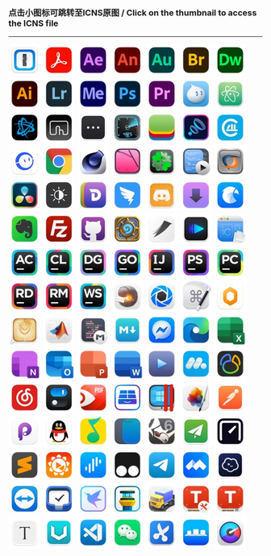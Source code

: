 ### 点击小图标可跳转至ICNS原图  /  Click on the thumbnail to access the ICNS file  
****  

[![1Password.jpg](./1Password.jpg "1Password")](../icons/1Password.icns)
[![Adobe Acrobat.jpg](./Adobe%20Acrobat.jpg "Adobe Acrobat")](../icons/Adobe%20Acrobat.icns)
[![Adobe After Effects.jpg](./Adobe%20After%20Effects.jpg "Adobe After Effects")](../icons/Adobe%20After%20Effects.icns)
[![Adobe Animate.jpg](./Adobe%20Animate.jpg "Adobe Animate")](../icons/Adobe%20Animate.icns)
[![Adobe Audition.jpg](./Adobe%20Audition.jpg "Adobe Audition")](../icons/Adobe%20Audition.icns)
[![Adobe Bridge.jpg](./Adobe%20Bridge.jpg "Adobe Bridge")](../icons/Adobe%20Bridge.icns)
[![Adobe Dreamweaver.jpg](./Adobe%20Dreamweaver.jpg "Adobe Dreamweaver")](../icons/Adobe%20Dreamweaver.icns)
[![Adobe Illustrator.jpg](./Adobe%20Illustrator.jpg "Adobe Illustrator")](../icons/Adobe%20Illustrator.icns)
[![Adobe Lightroom.jpg](./Adobe%20Lightroom.jpg "Adobe Lightroom")](../icons/Adobe%20Lightroom.icns)
[![Adobe Media Encoder.jpg](./Adobe%20Media%20Encoder.jpg "Adobe Media Encoder")](../icons/Adobe%20Media%20Encoder.icns)
[![Adobe Photoshop.jpg](./Adobe%20Photoshop.jpg "Adobe Photoshop")](../icons/Adobe%20Photoshop.icns)
[![Adobe Premiere.jpg](./Adobe%20Premiere.jpg "Adobe Premiere")](../icons/Adobe%20Premiere.icns)
[![Aliwangwang.jpg](./Aliwangwang.jpg "Aliwangwang")](../icons/Aliwangwang.icns)
[![Atom.jpg](./Atom.jpg "Atom")](../icons/Atom.icns)
[![BattleNet.jpg](./BattleNet.jpg "BattleNet")](../icons/BattleNet.icns)
[![Better Touch Tool.jpg](./Better%20Touch%20Tool.jpg "Better Touch Tool")](../icons/Better%20Touch%20Tool.icns)
[![BitBar.jpg](./BitBar.jpg "BitBar")](../icons/BitBar.icns)
[![Blackmagic Disk Speed Test.jpg](./Blackmagic%20Disk%20Speed%20Test.jpg "Blackmagic Disk Speed Test")](../icons/Blackmagic%20Disk%20Speed%20Test.icns)
[![BlueStacks.jpg](./BlueStacks.jpg "BlueStacks")](../icons/BlueStacks.icns)
[![Boom3D.jpg](./Boom3D.jpg "Boom3D")](../icons/Boom3D.icns)
[![CAJViewer.jpg](./CAJViewer.jpg "CAJViewer")](../icons/CAJViewer.icns)
[![CCtalk.jpg](./CCtalk.jpg "CCtalk")](../icons/CCtalk.icns)
[![Chrome.jpg](./Chrome.jpg "Chrome")](../icons/Chrome.icns)
[![Cinema 4D.jpg](./Cinema%204D.jpg "Cinema 4D")](../icons/Cinema%204D.icns)
[![CleanMyMac.jpg](./CleanMyMac.jpg "CleanMyMac")](../icons/CleanMyMac.icns)
[![CloverConfigurator.jpg](./CloverConfigurator.jpg "CloverConfigurator")](../icons/CloverConfigurator.icns)
[![CodeRunner.jpg](./CodeRunner.jpg "CodeRunner")](../icons/CodeRunner.icns)
[![CrossOver.jpg](./CrossOver.jpg "CrossOver")](../icons/CrossOver.icns)
[![DaVinci.jpg](./DaVinci.jpg "DaVinci")](../icons/DaVinci.icns)
[![Dark Mode for Safari.jpg](./Dark%20Mode%20for%20Safari.jpg "Dark Mode for Safari")](../icons/Dark%20Mode%20for%20Safari.icns)
[![Dash.jpg](./Dash.jpg "Dash")](../icons/Dash.icns)
[![DingTalk.jpg](./DingTalk.jpg "DingTalk")](../icons/DingTalk.icns)
[![Discord.jpg](./Discord.jpg "Discord")](../icons/Discord.icns)
[![Downie.jpg](./Downie.jpg "Downie")](../icons/Downie.icns)
[![Eagle.jpg](./Eagle.jpg "Eagle")](../icons/Eagle.icns)
[![Evernote.jpg](./Evernote.jpg "Evernote")](../icons/Evernote.icns)
[![FileZilla.jpg](./FileZilla.jpg "FileZilla")](../icons/FileZilla.icns)
[![Github.jpg](./Github.jpg "Github")](../icons/Github.icns)
[![HearthStone.jpg](./HearthStone.jpg "HearthStone")](../icons/HearthStone.icns)
[![HelloFont.jpg](./HelloFont.jpg "HelloFont")](../icons/HelloFont.icns)
[![IINA.jpg](./IINA.jpg "IINA")](../icons/IINA.icns)
[![Icon Slate.jpg](./Icon%20Slate.jpg "Icon Slate")](../icons/Icon%20Slate.icns)
[![JetBrains AppCode.jpg](./JetBrains%20AppCode.jpg "JetBrains AppCode")](../icons/JetBrains%20AppCode.icns)
[![JetBrains CLion.jpg](./JetBrains%20CLion.jpg "JetBrains CLion")](../icons/JetBrains%20CLion.icns)
[![JetBrains DataGrip.jpg](./JetBrains%20DataGrip.jpg "JetBrains DataGrip")](../icons/JetBrains%20DataGrip.icns)
[![JetBrains GoLand.jpg](./JetBrains%20GoLand.jpg "JetBrains GoLand")](../icons/JetBrains%20GoLand.icns)
[![JetBrains IDEA.jpg](./JetBrains%20IDEA.jpg "JetBrains IDEA")](../icons/JetBrains%20IDEA.icns)
[![JetBrains PHPStorm.jpg](./JetBrains%20PHPStorm.jpg "JetBrains PHPStorm")](../icons/JetBrains%20PHPStorm.icns)
[![JetBrains PyCharm.jpg](./JetBrains%20PyCharm.jpg "JetBrains PyCharm")](../icons/JetBrains%20PyCharm.icns)
[![JetBrains Rider.jpg](./JetBrains%20Rider.jpg "JetBrains Rider")](../icons/JetBrains%20Rider.icns)
[![JetBrains RubyMine.jpg](./JetBrains%20RubyMine.jpg "JetBrains RubyMine")](../icons/JetBrains%20RubyMine.icns)
[![JetBrains WebStorm.jpg](./JetBrains%20WebStorm.jpg "JetBrains WebStorm")](../icons/JetBrains%20WebStorm.icns)
[![Keka.jpg](./Keka.jpg "Keka")](../icons/Keka.icns)
[![KeyShot.jpg](./KeyShot.jpg "KeyShot")](../icons/KeyShot.icns)
[![Keyboard Maestro.jpg](./Keyboard%20Maestro.jpg "Keyboard Maestro")](../icons/Keyboard%20Maestro.icns)
[![Lemon.jpg](./Lemon.jpg "Lemon")](../icons/Lemon.icns)
[![Lungo.jpg](./Lungo.jpg "Lungo")](../icons/Lungo.icns)
[![MATLAB.jpg](./MATLAB.jpg "MATLAB")](../icons/MATLAB.icns)
[![MWeb.jpg](./MWeb.jpg "MWeb")](../icons/MWeb.icns)
[![MacDown.jpg](./MacDown.jpg "MacDown")](../icons/MacDown.icns)
[![Messenger.jpg](./Messenger.jpg "Messenger")](../icons/Messenger.icns)
[![Microsoft Edge.jpg](./Microsoft%20Edge.jpg "Microsoft Edge")](../icons/Microsoft%20Edge.icns)
[![Microsoft Excel.jpg](./Microsoft%20Excel.jpg "Microsoft Excel")](../icons/Microsoft%20Excel.icns)
[![Microsoft OneNote.jpg](./Microsoft%20OneNote.jpg "Microsoft OneNote")](../icons/Microsoft%20OneNote.icns)
[![Microsoft Outlook.jpg](./Microsoft%20Outlook.jpg "Microsoft Outlook")](../icons/Microsoft%20Outlook.icns)
[![Microsoft PowerPoint.jpg](./Microsoft%20PowerPoint.jpg "Microsoft PowerPoint")](../icons/Microsoft%20PowerPoint.icns)
[![Microsoft Word.jpg](./Microsoft%20Word.jpg "Microsoft Word")](../icons/Microsoft%20Word.icns)
[![Movist.jpg](./Movist.jpg "Movist")](../icons/Movist.icns)
[![MuMu.jpg](./MuMu.jpg "MuMu")](../icons/MuMu.icns)
[![Navicat.jpg](./Navicat.jpg "Navicat")](../icons/Navicat.icns)
[![NeteaseMusic.jpg](./NeteaseMusic.jpg "NeteaseMusic")](../icons/NeteaseMusic.icns)
[![One Switch.jpg](./One%20Switch.jpg "One Switch")](../icons/One%20Switch.icns)
[![PDF Expert.jpg](./PDF%20Expert.jpg "PDF Expert")](../icons/PDF%20Expert.icns)
[![Paragon NTFS.jpg](./Paragon%20NTFS.jpg "Paragon NTFS")](../icons/Paragon%20NTFS.icns)
[![Parallels Desktop.jpg](./Parallels%20Desktop.jpg "Parallels Desktop")](../icons/Parallels%20Desktop.icns)
[![Pixelmator Pro.jpg](./Pixelmator%20Pro.jpg "Pixelmator Pro")](../icons/Pixelmator%20Pro.icns)
[![Postman.jpg](./Postman.jpg "Postman")](../icons/Postman.icns)
[![Principle.jpg](./Principle.jpg "Principle")](../icons/Principle.icns)
[![QQ.jpg](./QQ.jpg "QQ")](../icons/QQ.icns)
[![QQMusic.jpg](./QQMusic.jpg "QQMusic")](../icons/QQMusic.icns)
[![Rectangle.jpg](./Rectangle.jpg "Rectangle")](../icons/Rectangle.icns)
[![Rhino 6.jpg](./Rhino%206.jpg "Rhino 6")](../icons/Rhino%206.icns)
[![ShadowsocksX.jpg](./ShadowsocksX.jpg "ShadowsocksX")](../icons/ShadowsocksX.icns)
[![Speedtest.jpg](./Speedtest.jpg "Speedtest")](../icons/Speedtest.icns)
[![Sublime.jpg](./Sublime.jpg "Sublime")](../icons/Sublime.icns)
[![Sunlogin.jpg](./Sunlogin.jpg "Sunlogin")](../icons/Sunlogin.icns)
[![Surge.jpg](./Surge.jpg "Surge")](../icons/Surge.icns)
[![Tampermonkey.jpg](./Tampermonkey.jpg "Tampermonkey")](../icons/Tampermonkey.icns)
[![Telegram.jpg](./Telegram.jpg "Telegram")](../icons/Telegram.icns)
[![Tencent Meeting.jpg](./Tencent%20Meeting.jpg "Tencent Meeting")](../icons/Tencent%20Meeting.icns)
[![Termius.jpg](./Termius.jpg "Termius")](../icons/Termius.icns)
[![Themviewer.jpg](./Themviewer.jpg "Themviewer")](../icons/Themviewer.icns)
[![Things3.jpg](./Things3.jpg "Things3")](../icons/Things3.icns)
[![Thunder.jpg](./Thunder.jpg "Thunder")](../icons/Thunder.icns)
[![Tower Pro.jpg](./Tower%20Pro.jpg "Tower Pro")](../icons/Tower%20Pro.icns)
[![Transmit.jpg](./Transmit.jpg "Transmit")](../icons/Transmit.icns)
[![Tuxera Disk Manager.jpg](./Tuxera%20Disk%20Manager.jpg "Tuxera Disk Manager")](../icons/Tuxera%20Disk%20Manager.icns)
[![Tuxera NTFS.jpg](./Tuxera%20NTFS.jpg "Tuxera NTFS")](../icons/Tuxera%20NTFS.icns)
[![Typora.jpg](./Typora.jpg "Typora")](../icons/Typora.icns)
[![V2rayU.jpg](./V2rayU.jpg "V2rayU")](../icons/V2rayU.icns)
[![VSCode.jpg](./VSCode.jpg "VSCode")](../icons/VSCode.icns)
[![WeChat.jpg](./WeChat.jpg "WeChat")](../icons/WeChat.icns)
[![Xnip.jpg](./Xnip.jpg "Xnip")](../icons/Xnip.icns)
[![cDock.jpg](./cDock.jpg "cDock")](../icons/cDock.icns)
[![iStat Menus.jpg](./iStat%20Menus.jpg "iStat Menus")](../icons/iStat%20Menus.icns)
